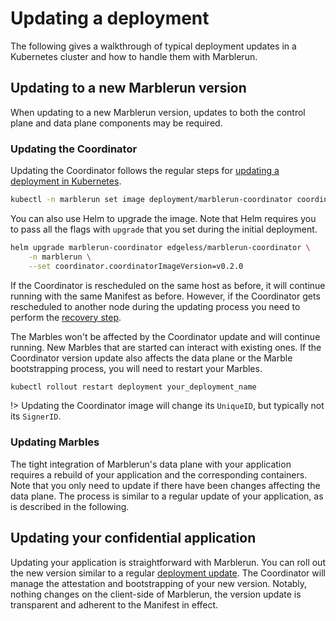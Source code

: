 # Updating a deployment

The following gives a walkthrough of typical deployment updates in a Kubernetes cluster and how to handle them with Marblerun.

## Updating to a new Marblerun version

When updating to a new Marblerun version, updates to both the control plane and data plane components may be required.

### Updating the Coordinator

Updating the Coordinator follows the regular steps for [updating a deployment in Kubernetes](https://kubernetes.io/docs/concepts/workloads/controllers/deployment/#updating-a-deployment).

```bash
kubectl -n marblerun set image deployment/marblerun-coordinator coordinator=ghcr.io/edgelesssys/coordinator:v0.2.0 --record
```

You can also use Helm to upgrade the image. Note that Helm requires you to pass all the flags with `upgrade` that you set during the initial deployment.

```bash
helm upgrade marblerun-coordinator edgeless/marblerun-coordinator \
    -n marblerun \
    --set coordinator.coordinatorImageVersion=v0.2.0
```

If the Coordinator is rescheduled on the same host as before, it will continue running with the same Manifest as before.
However, if the Coordinator gets rescheduled to another node during the updating process you need to perform the [recovery step](features/recovery.md).

The Marbles won't be affected by the Coordinator update and will continue running.
New Marbles that are started can interact with existing ones.
If the Coordinator version update also affects the data plane or the Marble bootstrapping process, you will need to restart your Marbles.

```bash
kubectl rollout restart deployment your_deployment_name
```

!> Updating the Coordinator image will change its `UniqueID`, but typically not its `SignerID`.

### Updating Marbles

The tight integration of Marblerun's data plane with your application requires a rebuild of your application and the corresponding containers.
Note that you only need to update if there have been changes affecting the data plane.
The process is similar to a regular update of your application, as is described in the following.

## Updating your confidential application

Updating your application is straightforward with Marblerun.
You can roll out the new version similar to a regular [deployment update](https://kubernetes.io/docs/concepts/workloads/controllers/deployment/#updating-a-deployment).
The Coordinator will manage the attestation and bootstrapping of your new version.
Notably, nothing changes on the client-side of Marblerun, the version update is transparent and adherent to the Manifest in effect.
